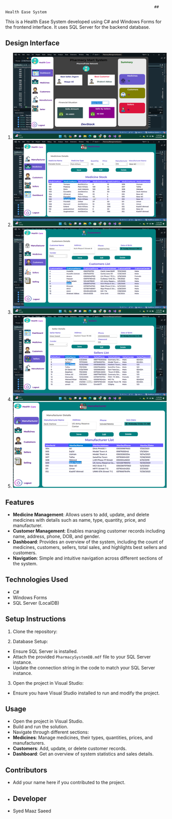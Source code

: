                                                                      ## Health Ease System

This is a Health Ease System developed using C# and Windows Forms for the frontend interface. It uses SQL Server for the backend database.

## Design Interface 

1. ![Dashboard Panel](Assets/Images/Dashboard-Panel.png)
2. ![Medicine Cell](Assets/Images/Medicine-Cell.png)
3. ![Customer Section](Assets/Images/Customer-Section.png)
4. ![Seller Details](Assets/Images/Seller.png)
5. ![Selling Section](Assets/Images/Manufacturer-Details.png)

## Features

- **Medicine Management**: Allows users to add, update, and delete medicines with details such as name, type, quantity, price, and manufacturer.
- **Customer Management**: Enables managing customer records including name, address, phone, DOB, and gender.
- **Dashboard**: Provides an overview of the system, including the count of medicines, customers, sellers, total sales, and highlights best sellers and customers.
- **Navigation**: Simple and intuitive navigation across different sections of the system.

## Technologies Used

- C#
- Windows Forms
- SQL Server (LocalDB)

## Setup Instructions

1. Clone the repository:

2. Database Setup:
- Ensure SQL Server is installed.
- Attach the provided `PharmacySystemDB.mdf` file to your SQL Server instance.
- Update the connection string in the code to match your SQL Server instance.

3. Open the project in Visual Studio:
- Ensure you have Visual Studio installed to run and modify the project.

## Usage

- Open the project in Visual Studio.
- Build and run the solution.
- Navigate through different sections:
- **Medicines**: Manage medicines, their types, quantities, prices, and manufacturers.
- **Customers**: Add, update, or delete customer records.
- **Dashboard**: Get an overview of system statistics and sales details.

## Contributors

- Add your name here if you contributed to the project.

- ## Developer
- Syed Maaz Saeed


